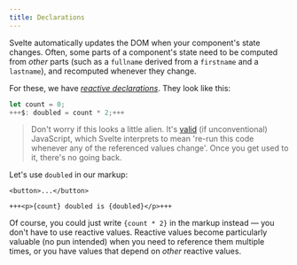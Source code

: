 ```yaml
---
title: Declarations
---
```


Svelte automatically updates the DOM when your component's state changes. Often, some parts of a component's state need to be computed from _other_ parts (such as a `fullname` derived from a `firstname` and a `lastname`), and recomputed whenever they change.

For these, we have [_reactive declarations_]($docs#component-format-script-3-$-marks-a-statement-as-reactive). They look like this:

```js
let count = 0;
+++$: doubled = count * 2;+++
```

> Don't worry if this looks a little alien. It's [valid](https://developer.mozilla.org/en-US/docs/Web/JavaScript/Reference/Statements/label) (if unconventional) JavaScript, which Svelte interprets to mean 're-run this code whenever any of the referenced values change'. Once you get used to it, there's no going back.

Let's use `doubled` in our markup:

```svelte
<button>...</button>

+++<p>{count} doubled is {doubled}</p>+++
```

Of course, you could just write `{count * 2}` in the markup instead — you don't have to use reactive values. Reactive values become particularly valuable (no pun intended) when you need to reference them multiple times, or you have values that depend on _other_ reactive values.
